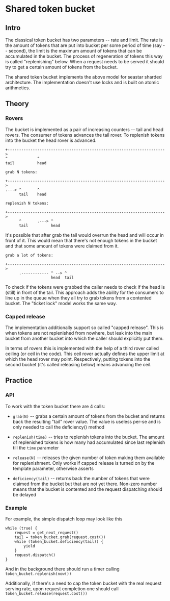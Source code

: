 # Shared token bucket

## Intro

The classical token bucket has two parameters -- rate and limit. The rate
is the amount of tokens that are put into bucket per some period of time
(say -- second), the limit is the maximum amount of tokens that can be
accumulated in the bucket. The process of regeneration of tokens this way
is called "replenishing" below. When a request needs to be served it should
try to get a certain amount of tokens from the bucket.

The shared token bucket implements the above model for seastar sharded
architecture. The implementation doesn't use locks and is built on atomic
arithmetics.

## Theory

### Rovers

The bucket is implemented as a pair of increasing counters -- tail and
head rovers. The consumer of tokens advances the tail rover. To replenish
tokens into the bucket the head rover is advanced.

    +--------------------------------------------------------------------->
    ^             ^
    tail          head

    grab N tokens:

    +--------------------------------------------------------------------->
    .---> ^       ^
          tail    head

    replenish N tokens:

    +--------------------------------------------------------------------->
          ^       .---> ^
          tail          head

It's possible that after grab the tail would overrun the head and will occur
in front of it. This would mean that there's not enough tokens in the bucket
and that some amount of tokens were claimed from it.

    grab a lot of tokens:

    +--------------------------------------------------------------------->
          .------------ ^ --> ^
                        head  tail

To check if the tokens were grabbed the caller needs to check if the head is
(still) in front of the tail. This approach adds the ability for the consumers
to line up in the queue when they all try to grab tokens from a contented
bucket. The "ticket lock" model works the same way.

### Capped release

The implementation additionally support so called "capped release". This is
when tokens are not replenished from nowhere, but leak into the main bucket
from another bucket into which the caller should explicitly put them.

In terms of rovers this is implemented with the help of a third rover called
ceiling (or ceil in the code). This ceil rover actually defines the upper
limit at which the head rover may point. Respectively, putting tokens into
the second bucket (it's called releasing below) means advancing the ceil.

## Practice

### API

To work with the token bucket there are 4 calls:

 * `grab(N)` -- grabs a certain amount of tokens from the bucket and returns
   back the resulting "tail" rover value. The value is useless per-se and is
   only needed to call the deficiency() method

 * `replenish(time)` -- tries to replenish tokens into the bucket. The amount
   of replenished tokens is how many had accumulated since last replenish
   till the `time` parameter

 * `release(N)` -- releases the given number of token making them available
   for replenishment. Only works if capped release is turned on by the
   template parameter, otherwise asserts

 * `deficiency(tail)` -- returns back the number of tokens that were claimed
   from the bucket but that are not yet there. Non-zero number means that the
   bucket is contented and the request dispatching should be delayed

### Example

For example, the simple dispatch loop may look like this

    while (true) {
        request = get_next_request()
        tail = token_bucket.grab(request.cost())
        while (token_bucket.deficiency(tail)) {
            yield
        }
        request.dispatch()
    }

And in the background there should run a timer calling `token_bucket.replenish(now())`

Additionally, if there's a need to cap the token bucket with the real request serving
rate, upon request completion one should call `token_bucket.release(request.cost())`
